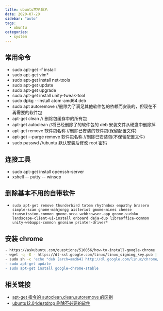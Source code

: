 ```yaml
---
title: ubuntu常见命名
date: 2020-07-20
sidebar: "auto"
tags:
  - ubuntu
categories:
  - system
---
```


## 常用命令

- sudo apt-get -f install
- sudo apt-get vim\*
- sudo apt-get install net-tools
- sudo apt-get update
- sudo apt-get upgrade
- sudo apt-get install unity-tweak-tool
- sudo dpkg --install atom-amd64.deb
- sudo apt autoremove //删除为了满足其他软件包的依赖而安装的，但现在不再需要的软件包
- apt-get clean // 删除包缓存中的所有包
- apt-get autoclean //将已经删除了的软件包的 deb 安装文件从硬盘中删除掉
- apt-get remove 软件包名称 //删除已安装的软件包(保留配置文件)
- apt-get --purge remove 软件包名称 //删除已安装包(不保留配置文件)
- sudo passwd //ubuntu 默认安装后修改 root 密码

## 连接工具

- sudo apt-get install openssh-server
- xshell -- putty -- winscp

## 删除基本不用的自带软件

- `sudo apt-get remove thunderbird totem rhythmbox empathy brasero simple-scan gnome-mahjongg aisleriot gnome-mines cheese transmission-common gnome-orca webbrowser-app gnome-sudoku landscape-client-ui-install onboard deja-dup libreoffice-common unity-webapps-common gnomine printer-driver*`

## 安装 chrome

```bash
- https://askubuntu.com/questions/510056/how-to-install-google-chrome
- wget -q -O - https://dl-ssl.google.com/linux/linux_signing_key.pub | sudo apt-key add -
- sudo sh -c 'echo "deb [arch=amd64] http://dl.google.com/linux/chrome/deb/ stable main" >> /etc/apt/sources.list.d/google-chrome.list
- sudo apt-get update
- sudo apt-get install google-chrome-stable
```

## 相关链接

- [apt-get 指令的 autoclean,clean,autoremove 的区别](http://blog.csdn.net/flydream0/article/details/8620396)
- [ubuntu12.04destdrop 删除不必要的软件](http://www.cnblogs.com/YangJieCheng/p/5931175.html)
